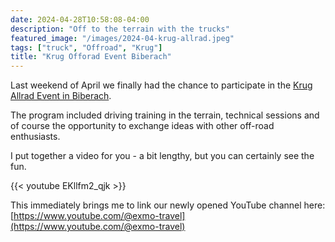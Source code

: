 ```yaml
---
date: 2024-04-28T10:58:08-04:00
description: "Off to the terrain with the trucks"
featured_image: "/images/2024-04-krug-allrad.jpeg"
tags: ["truck", "Offroad", "Krug"]
title: "Krug Offorad Event Biberach"
---
```


Last weekend of April we finally had the chance to participate in the [Krug Allrad Event in Biberach](https://krugxp.com/offroadweekends2024).

The program included driving training in the terrain, technical sessions and of course the opportunity to exchange ideas with other off-road enthusiasts.

I put together a video for you - a bit lengthy, but you can certainly see the fun.

{{< youtube EKllfm2_qjk >}}

This immediately brings me to link our newly opened YouTube channel here: [https://www.youtube.com/@exmo-travel](https://www.youtube.com/@exmo-travel)
